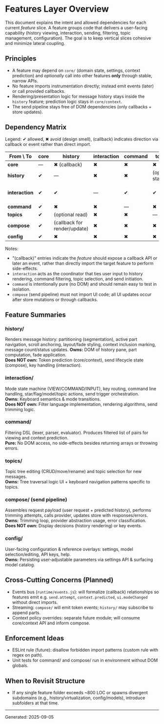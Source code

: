 # Features Layer Overview

This document explains the intent and allowed dependencies for each current *feature* slice. A feature groups code that delivers a user-facing capability (history viewing, interaction, sending, filtering, topic management, configuration). The goal is to keep vertical slices cohesive and minimize lateral coupling.

## Principles
- A feature may depend on `core/` (domain state, settings, context prediction) and *optionally* call into other features **only** through stable, narrow APIs.
- No feature imports instrumentation directly; instead emit events (later) or call provided callbacks.
- Rendering/presentation logic for message history stays inside the `history` feature; prediction logic stays in `core/context`.
- The send pipeline stays free of DOM dependencies (only callbacks + store updates).

## Dependency Matrix
Legend: ✔ allowed, ✖ avoid (design smell), (callback) indicates direction via callback or event rather than direct import.

| From \ To | core | history | interaction | command | topics | compose | config |
|-----------|------|---------|-------------|---------|--------|---------|--------|
| **core**        | —    | ✖ (callback) | ✖ | ✖ | ✖ | ✖ | ✖ |
| **history**     | ✔    | —           | ✖ | ✖ | (optional stats) | ✖ | ✖ |
| **interaction** | ✔    | ✔           | — | ✔ | ✔ | ✔ (trigger send) | ✔ |
| **command**     | ✔    | ✖           | ✖ | — | ✖ | ✖ | ✖ |
| **topics**      | ✔    | (optional read) | ✖ | ✖ | — | ✖ | ✖ |
| **compose**     | ✔    | (callback for render/update) | ✖ | ✖ | ✖ | — | ✖ |
| **config**      | ✔    | ✖           | ✖ | ✖ | ✖ | ✖ | — |

Notes:
- "(callback)" entries indicate the *feature* should expose a callback API or later an event, rather than directly import the target feature to perform side-effects.
- `interaction` acts as the coordinator that ties user input to history rendering, command filtering, topic selection, and send initiation.
- `command` is intentionally pure (no DOM) and should remain easy to test in isolation.
- `compose` (send pipeline) must not import UI code; all UI updates occur after store mutations or through callbacks.

## Feature Summaries

### history/
Renders message history: partitioning (segmentation), active part navigation, scroll anchoring, layout/fade styling, context inclusion marking, message count/status updates.
**Owns:** DOM of history pane, part computation, fade application.  
**Does NOT own:** Token prediction (core/context), send lifecycle state (compose), key handling (interaction).

### interaction/
Mode state machine (VIEW/COMMAND/INPUT), key routing, command line handling, star/flag/model/topic actions, send trigger orchestration.  
**Owns:** Keyboard semantics & mode transitions.  
**Does NOT own:** Filter language implementation, rendering algorithms, send trimming logic.

### command/
Filtering DSL (lexer, parser, evaluator). Produces filtered list of pairs for viewing and context prediction.  
**Pure:** No DOM access, no side-effects besides returning arrays or throwing errors.

### topics/
Topic tree editing (CRUD/move/rename) and topic selection for new messages.  
**Owns:** Tree traversal logic UI + keyboard navigation patterns specific to topics.

### compose/ (send pipeline)
Assembles request payload (user request + predicted history), performs trimming attempts, calls provider, updates store with responses/errors.  
**Owns:** Trimming loop, provider abstraction usage, error classification.  
**Does NOT own:** Display decisions (history rendering) or key events.

### config/
User-facing configuration & reference overlays: settings, model selection/editing, API keys, help.  
**Owns:** Persisting user-adjustable parameters via settings API & surfacing model catalog.

## Cross-Cutting Concerns (Planned)
- Events bus (`runtime/events.js`): will formalize (callback) relationships so features emit e.g. `send.attempt`, `context.predicted`, `ui.modeChanged` without direct imports.
- Streaming: `compose/` will emit token events; `history/` may subscribe to append parts.
- Context policy overrides: separate future module; will consume core/context API and inform compose.

## Enforcement Ideas
- ESLint rule (future): disallow forbidden import patterns (custom rule with regex on path).
- Unit tests for command/ and compose/ run in environment without DOM globals.

## When to Revisit Structure
- If any single feature folder exceeds ~800 LOC or spawns divergent subdomains (e.g., history/virtualization, config/models), introduce subfolders at that time.

---
Generated: 2025-09-05
